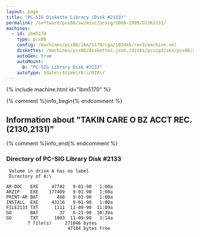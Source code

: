 ```yaml
---
layout: page
title: "PC-SIG Diskette Library (Disk #2133)"
permalink: /software/pcx86/sw/misc/pcsig/2000-2999/DISK2133/
machines:
  - id: ibm5170
    type: pcx86
    config: /machines/pcx86/ibm/5170/cga/1024kb/rev3/machine.xml
    diskettes: /machines/pcx86/diskettes.json,/disks/pcsigdisks/pcx86/diskettes.json
    autoGen: true
    autoMount:
      B: "PC-SIG Library Disk #2133"
    autoType: $date\r$time\rB:\rDIR\r
---
```


{% include machine.html id="ibm5170" %}

{% comment %}info_begin{% endcomment %}

## Information about "TAKIN CARE O BZ ACCT REC. (2130,2131)"

{% comment %}info_end{% endcomment %}


### Directory of PC-SIG Library Disk #2133

     Volume in drive A has no label
     Directory of A:\

    AR-DOC   EXE     47782   9-01-90   1:00a
    ARZIP    EXE    177409   9-01-90   1:00a
    PRINT-AR BAT       488   9-01-90   1:00a
    INSTALL  EXE     43216   9-01-90   1:00a
    FILE2133 TXT      1111  11-09-90  11:09a
    GO       BAT        37   6-21-90  10:39a
    GO       TXT      1003  11-09-90   3:14a
            7 file(s)     271046 bytes
                           47104 bytes free
